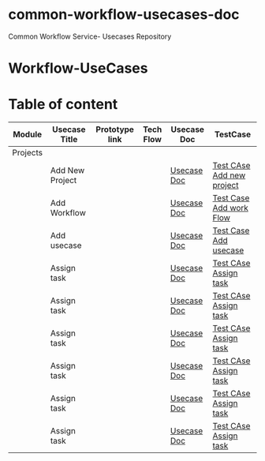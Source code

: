 # common-workflow-usecases-doc
Common Workflow Service- Usecases Repository

# Workflow-UseCases

# Table of content

| Module | Usecase Title | Prototype link | Tech Flow  | Usecase Doc | TestCase
| - | - | - | - |  - |  - |
| Projects |  |  |  |
|  | Add New Project |   |  |[Usecase Doc](https://github.com/AppkubeCloud/common-workflow-usecases-doc/blob/main/Projects/Create%20Project%20UC.md) | [Test CAse Add new project](https://github.com/AppkubeCloud/common-workflow-usecases-doc/blob/main/Projects/Add%20New%20Project%20Tc.md)
|  | Add Workflow |  |   |[Usecase Doc](https://github.com/AppkubeCloud/common-workflow-usecases-doc/blob/main/Projects/Add%20Workflow%20to%20Project%20UC.md) | [Test Case Add work Flow](https://github.com/AppkubeCloud/common-workflow-usecases-doc/blob/main/Projects/Add%20Workflow%20tc.md)
|  | Add usecase |  |   |[Usecase Doc](https://github.com/AppkubeCloud/common-workflow-usecases-doc/blob/main/Projects/Add%20Use%20Case%20to%20workflow%20UC.md) | [Test Case Add usecase](https://github.com/AppkubeCloud/common-workflow-usecases-doc/blob/main/Projects/Add%20usecase%20tc.md)
|  | Assign task | |   |[Usecase Doc](https://github.com/AppkubeCloud/common-workflow-usecases-doc/blob/main/Projects/Assign%20Task%20to%20user%20UC.md)  | [Test CAse Assign task](https://github.com/AppkubeCloud/common-workflow-usecases-doc/blob/main/Projects/Assign%20task%20tc.md)
|  | Assign task | |   |[Usecase Doc](https://github.com/AppkubeCloud/common-workflow-usecases-doc/blob/main/Projects/Assign%20Task%20to%20user%20UC.md)  | [Test CAse Assign task](https://github.com/AppkubeCloud/common-workflow-usecases-doc/blob/main/Projects/Assign%20task%20tc.md)
|  | Assign task | |   |[Usecase Doc](https://github.com/AppkubeCloud/common-workflow-usecases-doc/blob/main/Projects/Assign%20Task%20to%20user%20UC.md)  | [Test CAse Assign task](https://github.com/AppkubeCloud/common-workflow-usecases-doc/blob/main/Projects/Assign%20task%20tc.md)
|  | Assign task | |   |[Usecase Doc](https://github.com/AppkubeCloud/common-workflow-usecases-doc/blob/main/Projects/Assign%20Task%20to%20user%20UC.md)  | [Test CAse Assign task](https://github.com/AppkubeCloud/common-workflow-usecases-doc/blob/main/Projects/Assign%20task%20tc.md)|  | Assign task | |   |[Usecase Doc](https://github.com/AppkubeCloud/common-workflow-usecases-doc/blob/main/Projects/Assign%20Task%20to%20user%20UC.md)  | [Test CAse Assign task](https://github.com/AppkubeCloud/common-workflow-usecases-doc/blob/main/Projects/Assign%20task%20tc.md)
|  | Assign task | |   |[Usecase Doc](https://github.com/AppkubeCloud/common-workflow-usecases-doc/blob/main/Projects/Assign%20Task%20to%20user%20UC.md)  | [Test CAse Assign task](https://github.com/AppkubeCloud/common-workflow-usecases-doc/blob/main/Projects/Assign%20task%20tc.md)
|  | Assign task | |   |[Usecase Doc](https://github.com/AppkubeCloud/common-workflow-usecases-doc/blob/main/Projects/Assign%20Task%20to%20user%20UC.md)  | [Test CAse Assign task](https://github.com/AppkubeCloud/common-workflow-usecases-doc/blob/main/Projects/Assign%20task%20tc.md)
